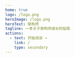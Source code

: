 ```yaml
---
home: true
logo: /logo.png
heroImage: /logo.png
heroText: 架构师
tagline: 一本关于架构师成长的指南
actions:
  - text: 开始阅读 →
    link: /
    type: secondary
---
```


